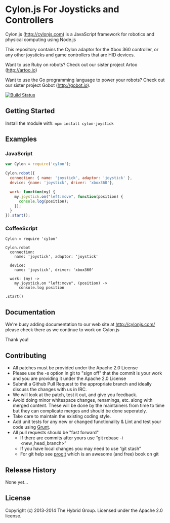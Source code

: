 # Cylon.js For Joysticks and Controllers

Cylon.js (http://cylonjs.com) is a JavaScript framework for robotics and
physical computing using Node.js

This repository contains the Cylon adaptor for the Xbox 360 controller, or any
other joysticks and game controllers that are HID devices.

Want to use Ruby on robots? Check out our sister project Artoo (http://artoo.io)

Want to use the Go programming language to power your robots? Check out our
sister project Gobot (http://gobot.io).

[![Build Status](https://secure.travis-ci.org/hybridgroup/cylon-joystick.png?branch=master)](http://travis-ci.org/hybridgroup/cylon-joystick)

## Getting Started
Install the module with: `npm install cylon-joystick`

## Examples

### JavaScript

```javascript
var Cylon = require('cylon');

Cylon.robot({
  connection: { name: 'joystick', adaptor: 'joystick' },
  device: {name: 'joystick', driver: 'xbox360'},

  work: function(my) {
    my.joystick.on("left:move", function(position) { 
      console.log(position);
    });
  }
}).start();
```

### CoffeeScript
```
Cylon = require 'cylon'

Cylon.robot
  connection:
    name: 'joystick', adaptor: 'joystick'

  device:
    name: 'joystick', driver: 'xbox360'

  work: (my) ->
    my.joystick.on "left:move", (position) ->
      console.log position

.start()
```

## Documentation

We're busy adding documentation to our web site at http://cylonjs.com/ please
check there as we continue to work on Cylon.js

Thank you!

## Contributing

* All patches must be provided under the Apache 2.0 License
* Please use the -s option in git to "sign off" that the commit is your work and
  you are providing it under the Apache 2.0 License
* Submit a Github Pull Request to the appropriate branch and ideally discuss the
  changes with us in IRC.
* We will look at the patch, test it out, and give you feedback.
* Avoid doing minor whitespace changes, renamings, etc. along with merged
  content. These will be done by the maintainers from time to time but they can
complicate merges and should be done seperately.
* Take care to maintain the existing coding style.
* Add unit tests for any new or changed functionality & Lint and test your code
  using [Grunt](http://gruntjs.com/).
* All pull requests should be "fast forward"
  * If there are commits after yours use “git rebase -i <new_head_branch>”
  * If you have local changes you may need to use “git stash”
  * For git help see [progit](http://git-scm.com/book) which is an awesome (and
    free) book on git

## Release History

None yet...

## License

Copyright (c) 2013-2014 The Hybrid Group. Licensed under the Apache 2.0 license.

